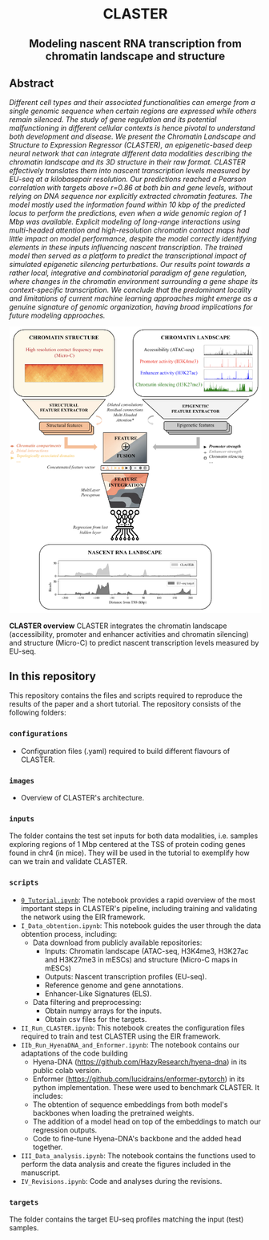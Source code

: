 # <center>CLASTER
## <center> Modeling nascent RNA transcription from chromatin landscape and structure <center>

## Abstract

_Different cell types and their associated functionalities can emerge from a single genomic sequence when certain regions are expressed while others remain silenced. The study of gene regulation and its potential malfunctioning in different cellular contexts is hence pivotal to understand both development and disease. We present the Chromatin Landscape and Structure to Expression Regressor (CLASTER), an epigenetic-based deep neural network that can integrate different data modalities describing the chromatin landscape and its 3D structure in their raw format. CLASTER effectively translates them into nascent transcription levels measured by EU-seq at a kilobasepair resolution. Our predictions reached a Pearson correlation with targets above r=0.86 at both bin and gene levels, without relying on DNA sequence nor explicitly extracted chromatin features. The model mostly used the information found within 10 kbp of the predicted locus to perform the predictions, even when a wide genomic region of 1 Mbp was available. Explicit modeling of long-range interactions using multi-headed attention and high-resolution chromatin contact maps had little impact on model performance, despite the model correctly identifying elements in these inputs influencing nascent transcription. The trained model then served as a platform to predict the transcriptional impact of simulated epigenetic silencing perturbations. Our results point towards a rather local, integrative and combinatorial paradigm of gene regulation, where changes in the chromatin environment surrounding a gene shape its context-specific transcription. We conclude that the predominant locality and limitations of current machine learning approaches might emerge as a genuine signature of genomic organization, having broad implications for future modeling approaches._ 

![Claster image](https://raw.githubusercontent.com/RasmussenLab/CLASTER/master/images/Claster_image.png)

**CLASTER overview** CLASTER integrates the chromatin landscape (accessibility, promoter and enhancer activities and chromatin silencing) and structure (Micro-C) to predict nascent transcription levels measured by EU-seq.

## In this repository

This repository contains the files and scripts required to reproduce the results of the paper and a short tutorial. The repository consists of the following folders:

### `configurations`
- Configuration files (.yaml) required to build different flavours of CLASTER.

### `images`
- Overview of CLASTER's architecture.

### `inputs`

The folder contains the test set inputs for both data modalities, i.e. samples exploring regions of 1 Mbp centered at the TSS of protein coding genes found in chr4 (in mice). They will be used in the tutorial to exemplify how can we train and validate CLASTER.

### `scripts`

- [`0_Tutorial.ipynb`](https://github.com/RasmussenLab/CLASTER/blob/master/scripts/0_Tutorial.ipynb): The notebook provides a rapid overview of the most important steps in CLASTER's pipeline, including training and validating the network using the EIR framework. 
- `I_Data_obtention.ipynb`: This notebook guides the user through the data obtention process, including:
    - Data download from publicly available repositories:
        - Inputs: Chromatin landscape (ATAC-seq, H3K4me3, H3K27ac and H3K27me3 in mESCs) and structure (Micro-C maps in mESCs)
        - Outputs: Nascent transcription profiles (EU-seq).
        - Reference genome and gene annotations.
        - Enhancer-Like Signatures (ELS).
    - Data filtering and preprocessing:
        - Obtain numpy arrays for the inputs.
        - Obtain csv files for the targets.
- `II_Run_CLASTER.ipynb`: This notebook creates the configuration files required to train and test CLASTER using the EIR framework.
- `IIb_Run_HyenaDNA_and_Enformer.ipynb`: The notebook contains our adaptations of the code building
    - Hyena-DNA (https://github.com/HazyResearch/hyena-dna) in its public colab version.
    - Enformer (https://github.com/lucidrains/enformer-pytorch) in its python implementation. 
These were used to benchmark CLASTER. It includes:
    - The obtention of sequence embeddings from both model's backbones when loading the pretrained weights. 
    - The addition of a model head on top of the embeddings to match our regression outputs.
    - Code to fine-tune Hyena-DNA's backbone and the added head together.
- `III_Data_analysis.ipynb`: The notebook contains the functions used to perform the data analysis and create the figures included in the manuscript.
- `IV_Revisions.ipynb`: Code and analyses during the revisions.

### `targets`

The folder contains the target EU-seq profiles matching the input (test) samples.
